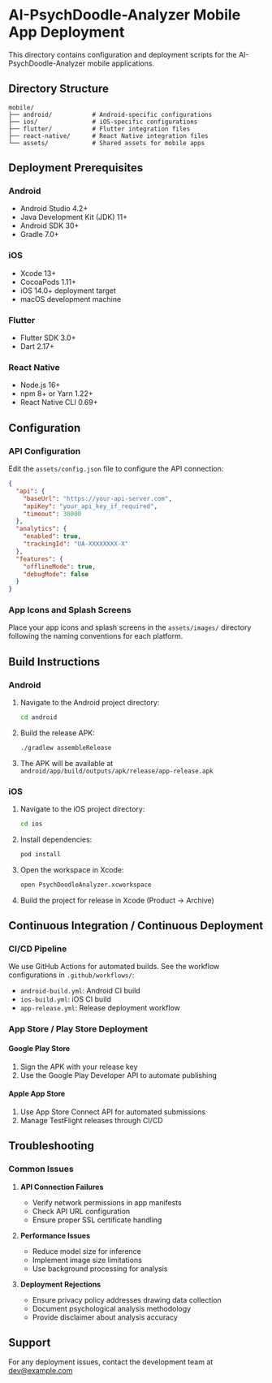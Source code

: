 # AI-PsychDoodle-Analyzer Mobile App Deployment

This directory contains configuration and deployment scripts for the AI-PsychDoodle-Analyzer mobile applications.

## Directory Structure

```
mobile/
├── android/           # Android-specific configurations
├── ios/               # iOS-specific configurations
├── flutter/           # Flutter integration files
├── react-native/      # React Native integration files
└── assets/            # Shared assets for mobile apps
```

## Deployment Prerequisites

### Android

- Android Studio 4.2+
- Java Development Kit (JDK) 11+
- Android SDK 30+
- Gradle 7.0+

### iOS

- Xcode 13+
- CocoaPods 1.11+
- iOS 14.0+ deployment target
- macOS development machine

### Flutter

- Flutter SDK 3.0+
- Dart 2.17+

### React Native

- Node.js 16+
- npm 8+ or Yarn 1.22+
- React Native CLI 0.69+

## Configuration

### API Configuration

Edit the `assets/config.json` file to configure the API connection:

```json
{
  "api": {
    "baseUrl": "https://your-api-server.com",
    "apiKey": "your_api_key_if_required",
    "timeout": 30000
  },
  "analytics": {
    "enabled": true,
    "trackingId": "UA-XXXXXXXX-X"
  },
  "features": {
    "offlineMode": true,
    "debugMode": false
  }
}
```

### App Icons and Splash Screens

Place your app icons and splash screens in the `assets/images/` directory following the naming conventions for each platform.

## Build Instructions

### Android

1. Navigate to the Android project directory:
   ```bash
   cd android
   ```

2. Build the release APK:
   ```bash
   ./gradlew assembleRelease
   ```

3. The APK will be available at `android/app/build/outputs/apk/release/app-release.apk`

### iOS

1. Navigate to the iOS project directory:
   ```bash
   cd ios
   ```

2. Install dependencies:
   ```bash
   pod install
   ```

3. Open the workspace in Xcode:
   ```bash
   open PsychDoodleAnalyzer.xcworkspace
   ```

4. Build the project for release in Xcode (Product → Archive)

## Continuous Integration / Continuous Deployment

### CI/CD Pipeline

We use GitHub Actions for automated builds. See the workflow configurations in `.github/workflows/`:

- `android-build.yml`: Android CI build
- `ios-build.yml`: iOS CI build
- `app-release.yml`: Release deployment workflow

### App Store / Play Store Deployment

#### Google Play Store

1. Sign the APK with your release key
2. Use the Google Play Developer API to automate publishing

#### Apple App Store

1. Use App Store Connect API for automated submissions
2. Manage TestFlight releases through CI/CD

## Troubleshooting

### Common Issues

1. **API Connection Failures**
   - Verify network permissions in app manifests
   - Check API URL configuration
   - Ensure proper SSL certificate handling

2. **Performance Issues**
   - Reduce model size for inference
   - Implement image size limitations
   - Use background processing for analysis

3. **Deployment Rejections**
   - Ensure privacy policy addresses drawing data collection
   - Document psychological analysis methodology
   - Provide disclaimer about analysis accuracy

## Support

For any deployment issues, contact the development team at [dev@example.com](mailto:dev@example.com)